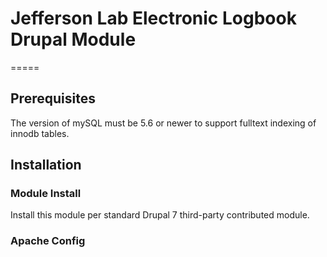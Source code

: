 # Jefferson Lab Electronic Logbook Drupal Module
=====
## Prerequisites

The version of mySQL must be 5.6 or newer to support fulltext indexing of innodb tables.

## Installation

### Module Install

Install this module per standard Drupal 7 third-party contributed module.

### Apache Config






